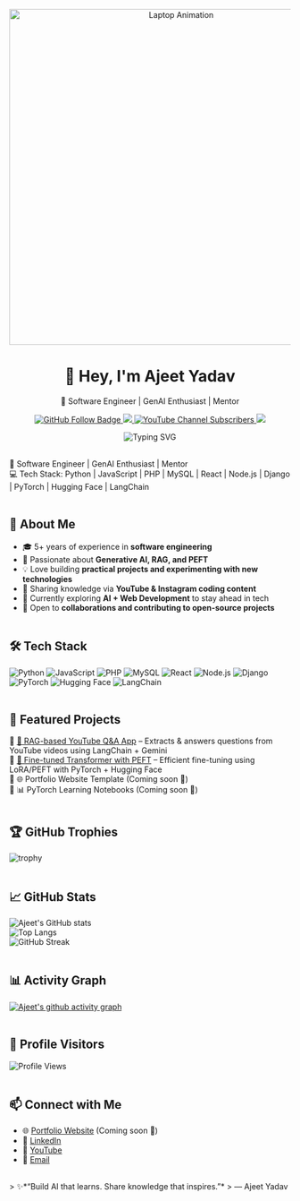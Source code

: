 <p align="center">
  <img src="https://media1.giphy.com/media/v1.Y2lkPTc5MGI3NjExdjNua2xqazNreXh3MW82YWtmYjdtNXdtbnFxeG43N2p5NnhzMTQzdiZlcD12MV9pbnRlcm5hbF9naWZfYnlfaWQmY3Q9Zw/qgQUggAC3Pfv687qPC/giphy.gif" width="600" alt="Laptop Animation">
</p>

<h1 align="center">👋 Hey, I'm Ajeet Yadav</h1>
<p align="center">
  🚀 Software Engineer | GenAI Enthusiast | Mentor  
</p>

<p align="center">
  <a href="https://github.com/AjeetCodes?tab=followers">
    <img src="https://img.shields.io/github/followers/AjeetCodes?label=Follow&style=social" alt="GitHub Follow Badge" />
  </a>
  <a href="https://www.linkedin.com/in/ajeet-yadav-55a0861a0/">
    <img src="https://img.shields.io/badge/LinkedIn-Connect-blue?style=flat&logo=linkedin" />
  </a>
  <a href="https://www.youtube.com/@buildwithajeet">
    <img src="https://img.shields.io/youtube/channel/subscribers/UCQSaJhV7ZwOBEDIPZwYF1lA?style=social" alt="YouTube Channel Subscribers" />
  </a>
  <a href="mailto:ajeetyadav70520300@gmail.com">
    <img src="https://img.shields.io/badge/Email-ajeetyadav70520300%40gmail.com-red?style=flat&logo=gmail&logoColor=white" />
  </a>
</p>

<p align="center">
  <img src="https://readme-typing-svg.herokuapp.com?font=Fira+Code&pause=1200&center=true&vCenter=true&width=440&lines=Building+AI+Apps+that+Learn+from+Data...;Exploring+RAG+%7C+LLMs+%7C+PEFT+%7C+LangChain;Sharing+AI+Knowledge+through+Content!;Keep+Learning.+Keep+Building.+Keep+Inspiring." alt="Typing SVG" />
</p>

<p align="center">
  <img src="https://capsule-render.vercel.app/api?type=rect&color=gradient&height=3" width="100%" height="3px">
</p>
 

🚀 Software Engineer | GenAI Enthusiast | Mentor  
💻 Tech Stack: Python | JavaScript | PHP | MySQL | React | Node.js | Django | PyTorch | Hugging Face | LangChain  

<p align="center">
  <img src="https://capsule-render.vercel.app/api?type=rect&color=gradient&height=3" width="100%" height="3px">
</p>

## 🌟 About Me
- 🎓 5+ years of experience in **software engineering**  
- 🧠 Passionate about **Generative AI, RAG, and PEFT**  
- 💡 Love building **practical projects and experimenting with new technologies**  
- 🎥 Sharing knowledge via **YouTube & Instagram coding content**  
- 🌱 Currently exploring **AI + Web Development** to stay ahead in tech  
- 🤝 Open to **collaborations and contributing to open-source projects**

<p align="center">
  <img src="https://capsule-render.vercel.app/api?type=rect&color=gradient&height=3" width="100%" height="3px">
</p>

## 🛠️ Tech Stack
![Python](https://img.shields.io/badge/-Python-3776AB?style=flat-square&logo=python&logoColor=white)
![JavaScript](https://img.shields.io/badge/-JavaScript-F7DF1E?style=flat-square&logo=javascript&logoColor=black)
![PHP](https://img.shields.io/badge/-PHP-777BB4?style=flat-square&logo=php&logoColor=white)
![MySQL](https://img.shields.io/badge/-MySQL-4479A1?style=flat-square&logo=mysql&logoColor=white)
![React](https://img.shields.io/badge/-React-61DAFB?style=flat-square&logo=react&logoColor=black)
![Node.js](https://img.shields.io/badge/-Node.js-339933?style=flat-square&logo=node.js&logoColor=white)
![Django](https://img.shields.io/badge/-Django-092E20?style=flat-square&logo=django&logoColor=white)
![PyTorch](https://img.shields.io/badge/-PyTorch-EE4C2C?style=flat-square&logo=pytorch&logoColor=white)
![Hugging Face](https://img.shields.io/badge/-HuggingFace-FFD21E?style=flat-square&logo=huggingface&logoColor=black)
![LangChain](https://img.shields.io/badge/-LangChain-1C1C1C?style=flat-square)

<p align="center">
  <img src="https://capsule-render.vercel.app/api?type=rect&color=gradient&height=3" width="100%" height="3px">
</p>

## 📌 Featured Projects
🔹 [🧠 RAG-based YouTube Q&A App](#) – Extracts & answers questions from YouTube videos using LangChain + Gemini  
🔹 [🤖 Fine-tuned Transformer with PEFT](#) – Efficient fine-tuning using LoRA/PEFT with PyTorch + Hugging Face  
🔹 🌐 Portfolio Website Template (Coming soon 🚀)  
🔹 📊 PyTorch Learning Notebooks (Coming soon 📖)  

<p align="center">
  <img src="https://capsule-render.vercel.app/api?type=rect&color=gradient&height=3" width="100%" height="3px">
</p>

## 🏆 GitHub Trophies
![trophy](https://github-profile-trophy.vercel.app/?username=AjeetCodes&theme=tokyonight&no-frame=true&row=1&column=6)

<p align="center">
  <img src="https://capsule-render.vercel.app/api?type=rect&color=gradient&height=3" width="100%" height="3px">
</p>

## 📈 GitHub Stats
![Ajeet's GitHub stats](https://github-readme-stats.vercel.app/api?username=AjeetCodes&show_icons=true&theme=tokyonight)  
![Top Langs](https://github-readme-stats.vercel.app/api/top-langs/?username=AjeetCodes&layout=compact&theme=tokyonight)  
![GitHub Streak](https://github-readme-streak-stats.herokuapp.com/?user=AjeetCodes&theme=tokyonight)  

<p align="center">
  <img src="https://capsule-render.vercel.app/api?type=rect&color=gradient&height=3" width="100%" height="3px">
</p>

## 📊 Activity Graph
[![Ajeet's github activity graph](https://github-readme-activity-graph.vercel.app/graph?username=AjeetCodes&theme=tokyo-night)](https://github.com/ashutosh00710/github-readme-activity-graph)

<p align="center">
  <img src="https://capsule-render.vercel.app/api?type=rect&color=gradient&height=3" width="100%" height="3px">
</p>

## 👀 Profile Visitors
![Profile Views](https://komarev.com/ghpvc/?username=AjeetCodes&label=Visitors&color=blue&style=flat)

<p align="center">
  <img src="https://capsule-render.vercel.app/api?type=rect&color=gradient&height=3" width="100%" height="3px">
</p>

## 📫 Connect with Me
- 🌐 [Portfolio Website](#) (Coming soon 🚀)  
- 💼 [LinkedIn](https://www.linkedin.com/in/ajeet-yadav-55a0861a0/)  
- 🎥 [YouTube](https://www.youtube.com/@buildwithajeet)  
- 📧 [Email](mailto:ajeetyadav70520300@gmail.com)  


<p align="center">
  <img src="https://capsule-render.vercel.app/api?type=rect&color=gradient&height=3" width="100%" height="3px">
</p>
> ✨*“Build AI that learns. Share knowledge that inspires.”*  
> — Ajeet Yadav
<p align="center">
  <img src="https://capsule-render.vercel.app/api?type=rect&color=gradient&height=3" width="100%" height="3px">
</p>

